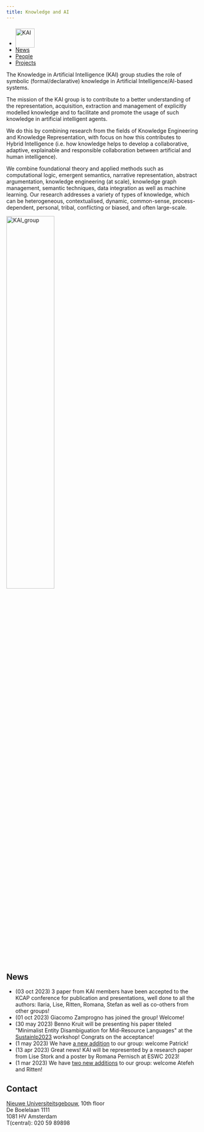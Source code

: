 ```yaml
---
title: Knowledge and AI
---
```


<nav><ul>
<li class="home"><a href="/"><img src="../../images/logos/KAI_logo_noborder.png" alt="KAI" style="height:50px; position:relative; top:6px;"/></a></li>
<li><a href="#news">News</a></li>
<li><a href="people">People</a></li>
<li><a href="projects">Projects</a></li>
</ul></nav>

The Knowledge in Artificial Intelligence (KAI) group studies the role of symbolic (formal/declarative) knowledge in Artificial Intelligence/AI-based systems. 

The mission of the KAI group is to contribute to a better understanding of the representation, acquisition, extraction and management of explicitly modelled knowledge and to facilitate and promote the usage of such knowledge in artificial intelligent agents. 

We do this by combining research from the fields of Knowledge Engineering and Knowledge Representation, with focus on how this contributes to Hybrid Intelligence (i.e. how knowledge helps to develop a collaborative, adaptive, explainable and responsible collaboration between artificial and human intelligence).

We combine foundational theory and applied methods such as computational logic, emergent semantics, narrative representation, abstract argumentation, knowledge engineering (at scale), knowledge graph management, semantic techniques, data integration as well as machine learning. Our research addresses a variety of types of knowledge, which can be heterogeneous, contextualised, dynamic, common-sense, process-dependent, personal, tribal, conflicting or biased, and often large-scale.

<img src="../../images/group_oct2023.jpg" alt="KAI_group" style="width:50%; position:center; top:6px;"/>


## News
<ul>
    <li> (03 oct 2023) 3 paper from KAI members have been accepted to the KCAP conference for publication and presentations, well done to all the authors: Ilaria, Lise, Ritten, Romana, Stefan as well as co-others from other groups! 
    <li> (01 oct 2023) Giacomo Zamprogno has joined the group! Welcome! 
    <li> (30 may 2023) Benno Kruit will be presenting his paper titeled "Minimalist Entity Disambiguation for Mid-Resource Languages" at the <a href="https://sites.google.com/view/sustainlp2023">Sustainlp2023</a> workshop! Congrats on the acceptance! </li>
    <li> (1 may 2023) We have <a href="/people">a new addition</a> to our group: welcome Patrick!</li>
    <li> (13 apr 2023) Great news! KAI will be represented by a research paper from Lise Stork and a poster by Romana Pernisch at ESWC 2023! </li>
    <li> (1 mar 2023) We have <a href="/people">two new additions</a> to our group: welcome Atefeh and Ritten!</li>
</ul>

## Contact
<a href="https://vu.nl/nl/over-de-vu/meer-over/nieuwe-universiteitsgebouw">Nieuwe Universiteitsgebouw</a>, 10th floor<br>
De Boelelaan 1111<br>
1081 HV Amsterdam<br>
T(central): 020 59 89898
